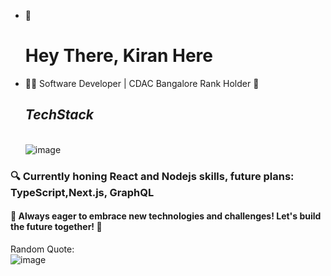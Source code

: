 - 👋 <h1>Hey There, Kiran Here</h1>
- 👨‍💻 Software Developer |  CDAC Bangalore Rank Holder 🥇
  <strong><i><h2>TechStack</h2></i></strong>
  <br>
  ![image](https://github.com/kiranM8497/kiranM8497/assets/109595152/560ca54c-7b68-4c50-a269-523645260866)

 <h3>🔍 Currently honing React and Nodejs skills, future plans: TypeScript,Next.js, GraphQL</h3>

<h4>🌱 Always eager to embrace new technologies and challenges! Let's build the future together! 🚀</h4>

Random Quote:
</br>
![image](https://github.com/kiranM8497/kiranM8497/assets/109595152/536a0d52-8ba4-427a-9456-949d375d6979)


<!---
kiranM8497/kiranM8497 is a ✨ special ✨ repository because its `README.md` (this file) appears on your GitHub profile.
You can click the Preview link to take a look at your changes.
--->
